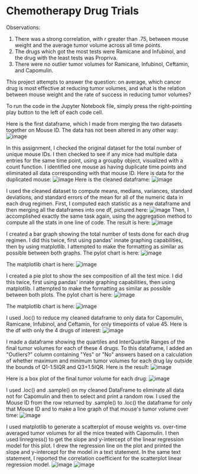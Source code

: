 # Chemotherapy Drug Trials

Observations:
1. There was a strong correlation, with r greater than .75, between mouse weight and the average tumor volume across all time points.
2. The drugs which got the most tests were Ramicane and Infubinol, and the drug with the least tests was Propriva.
3. There were no outlier tumor volumes for Ramicane, Infubinol, Ceftamin, and Capomulin.

This project attempts to answer the question: on average, which cancer drug is most effective at reducing tumor volumes, and what is the relation between mouse weight and the rate of success in reducing tumor volumes?

To run the code in the Jupyter Notebook file, simply press the right-pointing play button to the left of each code cell.

Here is the first dataframe, which I made from merging the two datasets together on Mouse ID. The data has not been altered in any other way:
![image](https://user-images.githubusercontent.com/73863977/119921146-7e6d4c80-bf3b-11eb-9a66-9d88c68f74c9.png)

In this assignment, I checked the original dataset for the total number of unique mouse IDs.
I then checked to see if any mice had multiple data entries for the same time point, using a groupby object, visualized with a count function.
I identified one mouse as having duplicate time points and eliminated all data corresponding with that mouse ID.
Here is data for the duplicated mouse:
![image](https://user-images.githubusercontent.com/73863977/119921332-ce4c1380-bf3b-11eb-9530-f31312904503.png)
Here is the cleaned dataframe:
![image](https://user-images.githubusercontent.com/73863977/119921432-fcc9ee80-bf3b-11eb-9cdb-417b2da7bb78.png)


I used the cleaned dataset to compute means, medians, variances, standard deviations, and standard errors of the mean for all of the numeric data in each drug regimen.
First, I computed each statistic as a new dataframe and then merging all the dataframes into one df, pictured here:
![image](https://user-images.githubusercontent.com/73863977/119921483-14a17280-bf3c-11eb-9053-4f380790d83c.png)
Then, I accomplished exactly the same task again, using the aggregation method to compute all the stats in one line of code. The result is here:
![image](https://user-images.githubusercontent.com/73863977/119921987-eec89d80-bf3c-11eb-9209-5d5561033e7b.png)



I created a bar graph showing the total number of tests done for each drug regimen.
I did this twice, first using pandas' innate graphing capabilities, then by using matplotlib.
I attempted to make the formatting as similar as possible between both graphs.
The pylot chart is here:
![image](https://user-images.githubusercontent.com/73863977/119922062-0e5fc600-bf3d-11eb-9db2-027ea41ef983.png)

The matplotlib chart is here:
![image](https://user-images.githubusercontent.com/73863977/119922097-220b2c80-bf3d-11eb-9af7-534ef0474c32.png)


I created a pie plot to show the sex composition of all the test mice.
I did this twice, first using pandas' innate graphing capabilities, then using matplotlib.
I attempted to make the formatting as similar as possible between both plots.
The pylot chart is here:
![image](https://user-images.githubusercontent.com/73863977/119922176-4bc45380-bf3d-11eb-8136-6d11f7395df0.png)


The matplotlib chart is here:
![image](https://user-images.githubusercontent.com/73863977/119922193-57b01580-bf3d-11eb-88db-d46fad377b40.png)



I used .loc() to reduce my cleaned dataframe to only data for Capomulin, Ramicane, Infubinol, and Ceftamin, for only timepoints of value 45.
Here is the df with only the 4 drugs of interest:
![image](https://user-images.githubusercontent.com/73863977/119922270-7a422e80-bf3d-11eb-8dde-a5572b4b1d7c.png)


I made a dataframe showing the quartiles and InterQuartile Ranges of the final tumor volumes for each of these 4 drugs.
To this dataframe, I added an "Outliers?" column containing "Yes" or "No" answers based on a calculation of whether maximum and minimum tumor volumes for each drug lay outside the bounds of Q1-1.5IQR and Q3+1.5IQR. Here is the result:
![image](https://user-images.githubusercontent.com/73863977/119922292-8af2a480-bf3d-11eb-9c29-0ebe141454d9.png)


Here is a box plot of the final tumor volume for each drug:
![image](https://user-images.githubusercontent.com/73863977/119922416-c1c8ba80-bf3d-11eb-874a-8547e41c5484.png)


I used .loc() and .sample() on my cleaned DataFrame to eliminate all data not for Capomulin and then to select and print a random row.
I used the Mouse ID from the row returned by .sample() to .loc() the dataframe for only that Mouse ID and to make a line graph of that mouse's tumor volume over time:
![image](https://user-images.githubusercontent.com/73863977/119922488-e1f87980-bf3d-11eb-83b5-04de2b20c7ba.png)


I used matplotlib to generate a scatterplot of mouse weights vs. over-time averaged tumor volumes for all the mice treated with Capomulin.
I then used linregress() to get the slope and y-intercept of the linear regression model for this plot.
I drew the regression line on the plot and printed the slope and y-intercept for the model in a text statement.
In the same text statement, I reported the correlation coefficient for the scatterplot linear regression model.
![image](https://user-images.githubusercontent.com/73863977/119922538-fdfc1b00-bf3d-11eb-986b-38f8c494e84d.png)
![image](https://user-images.githubusercontent.com/73863977/119922554-081e1980-bf3e-11eb-8099-74b8e77c8fb4.png)

